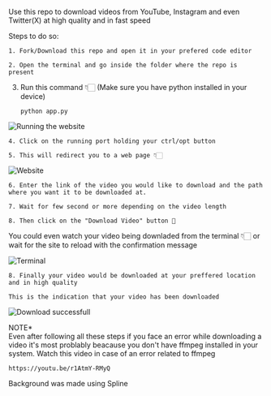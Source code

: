 Use this repo to download videos from YouTube, Instagram and even Twitter(X) at high quality and in fast speed

Steps to do so:

    1. Fork/Download this repo and open it in your prefered code editor 
    
    2. Open the terminal and go inside the folder where the repo is present

3. Run this command 👇🏻 (Make sure you have python installed in your device)

       python app.py

![Running the website](https://github.com/user-attachments/assets/7fe35a13-ab72-4232-9859-eaf4b39b8aa1)

    4. Click on the running port holding your ctrl/opt button

    5. This will redirect you to a web page 👇🏻

![Website](https://github.com/user-attachments/assets/c62a50aa-226d-48ef-8d41-96505fb3b849)

    6. Enter the link of the video you would like to download and the path where you want it to be downloaded at.

    7. Wait for few second or more depending on the video length 

    8. Then click on the "Download Video" button 🎉

You could even watch your video being downladed from the terminal 👇🏻 or wait for the site to reload with the confirmation message 

![Terminal](https://github.com/user-attachments/assets/466a3d0f-05a4-4de0-bbac-f869a4bb265e)


    8. Finally your video would be downloaded at your preffered location and in high quality
    
    This is the indication that your video has been downloaded

![Download successfull](https://github.com/user-attachments/assets/a79fb69e-867c-4ded-a5f3-ff1f3857cf8c)


NOTE*  
Even after following all these steps if you face an error while downloading a video it's most problably beacause you don't have ffmpeg installed in your system.
Watch this video in case of an error related to ffmpeg

    https://youtu.be/r1AtmY-RMyQ


Background was made using Spline
